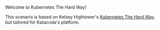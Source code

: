 Welcome to Kubernetes The Hard Way!

This scenario is based on Kelsey Hightower's [Kubernetes The Hard Way](https://github.com/kelseyhightower/kubernetes-the-hard-way), but tailored for Katacoda's platform.
